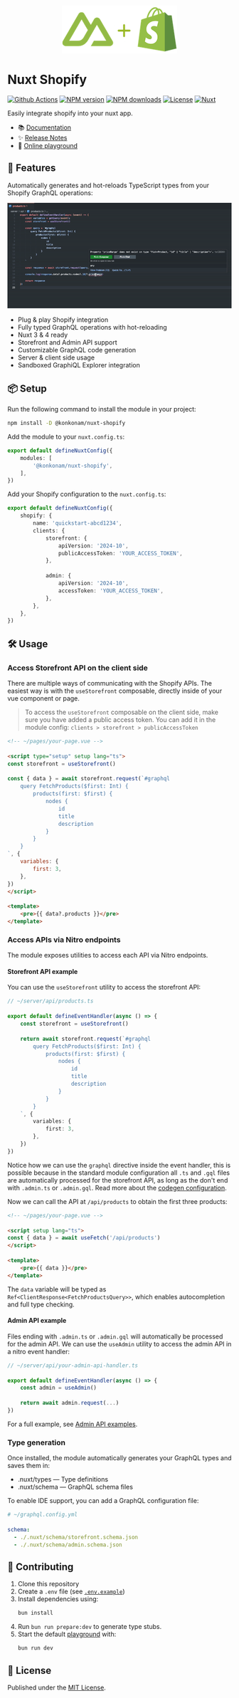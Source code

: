 <p align="center">
  <img height="107" src="https://raw.githubusercontent.com/konkonam/nuxt-shopify/refs/heads/main/docs/public/logo-readme.png">
</p>

# Nuxt Shopify

[![Github Actions][github-actions-src]][github-actions-href]
[![NPM version][npm-version-src]][npm-version-href]
[![NPM downloads][npm-downloads-src]][npm-downloads-href]
[![License][license-src]][license-href]
[![Nuxt][nuxt-src]][nuxt-href]

Easily integrate shopify into your nuxt app.

- 📚 [Documentation](https://konkonam.github.io/nuxt-shopify)
- ✨ [Release Notes](https://github.com/konkonam/nuxt-shopify/tree/main/CHANGELOG.md)
- 🏀 [Online playground](https://stackblitz.com/github/konkonam/nuxt-shopify?file=playgrounds%2Fplayground%2Fnuxt.config.ts)

## 🚀 Features

Automatically generates and hot-reloads TypeScript types from your Shopify GraphQL operations:

![nuxt-shopify-demo](https://raw.githubusercontent.com/konkonam/nuxt-shopify/refs/heads/main/docs/public/demo.gif)

- Plug & play Shopify integration
- Fully typed GraphQL operations with hot-reloading
- Nuxt 3 & 4 ready
- Storefront and Admin API support
- Customizable GraphQL code generation
- Server & client side usage
- Sandboxed GraphiQL Explorer integration

## 📦 Setup

Run the following command to install the module in your project:

```bash
npm install -D @konkonam/nuxt-shopify
```

Add the module to your `nuxt.config.ts`:

```ts
export default defineNuxtConfig({
    modules: [
        '@konkonam/nuxt-shopify',
    ],
})
```

Add your Shopify configuration to the `nuxt.config.ts`:

```ts
export default defineNuxtConfig({
    shopify: {
        name: 'quickstart-abcd1234',
        clients: {
            storefront: {
                apiVersion: '2024-10',
                publicAccessToken: 'YOUR_ACCESS_TOKEN',
            },

            admin: {
                apiVersion: '2024-10',
                accessToken: 'YOUR_ACCESS_TOKEN',
            },
        },
    },
})
```

## 🛠️ Usage

### Access Storefront API on the client side

There are multiple ways of communicating with the Shopify APIs.
The easiest way is with the `useStorefront` composable, directly inside of your vue component or page.

> To access the `useStorefront` composable on the client side, make sure you have added a public access token.
> You can add it in the module config: `clients > storefront > publicAccessToken`

```html
<!-- ~/pages/your-page.vue -->

<script type="setup" setup lang="ts">
const storefront = useStorefront()

const { data } = await storefront.request(`#graphql
    query FetchProducts($first: Int) {
        products(first: $first) {
            nodes {
                id
                title
                description
            }
        }
    }
`, {
    variables: {
        first: 3,
    },
})
</script>

<template>
    <pre>{{ data?.products }}</pre>
</template>
```

### Access APIs via Nitro endpoints

The module exposes utilities to access each API via Nitro endpoints.

#### Storefront API example

You can use the `useStorefront` utility to access the storefront API:

```typescript
// ~/server/api/products.ts

export default defineEventHandler(async () => {
    const storefront = useStorefront()

    return await storefront.request(`#graphql
        query FetchProducts($first: Int) {
            products(first: $first) {
                nodes {
                    id
                    title
                    description
                }
            }
        }
    `, {
        variables: {
            first: 3,
        },
    })
})
```

Notice how we can use the `graphql` directive inside the event handler, this is possible because in
the standard module configuration all `.ts` and `.gql` files are automatically processed for the
storefront API, as long as the don't end with `.admin.ts` or `.admin.gql`.
Read more about the [codegen configuration](https://konkonam.github.io/nuxt-shopify/configuration/codegen).

Now we can call the API at `/api/products` to obtain the first three products:

```html
<!-- ~/pages/your-page.vue -->

<script setup lang="ts">
const { data } = await useFetch('/api/products')
</script>

<template>
    <pre>{{ data }}</pre>
</template>
```

The `data` variable will be typed as `Ref<ClientResponse<FetchProductsQuery>>`, which enables autocompletion and full
type checking.

#### Admin API example

Files ending with `.admin.ts` or `.admin.gql` will automatically be processed for the admin API.
We can use the `useAdmin` utility to access the admin API in a nitro event handler:

```typescript
// ~/server/api/your-admin-api-handler.ts

export default defineEventHandler(async () => {
    const admin = useAdmin()

    return await admin.request(...)
})
```

For a full example, see [Admin API examples](https://konkonam.github.io/nuxt-shopify/examples/admin).

### Type generation

Once installed, the module automatically generates your GraphQL types and saves them in:
- .nuxt/types — Type definitions
- .nuxt/schema — GraphQL schema files

To enable IDE support, you can add a GraphQL configuration file:

```yaml
# ~/graphql.config.yml

schema:
  - ./.nuxt/schema/storefront.schema.json
  - ./.nuxt/schema/admin.schema.json
```

## 🤝 Contributing

1. Clone this repository
2. Create a `.env` file (see [`.env.example`](https://github.com/konkonam/nuxt-shopify/tree/main/.env.example))
3. Install dependencies using:
    ```bash
    bun install
    ```
4. Run `bun run prepare:dev` to generate type stubs.
5. Start the default [playground](https://github.com/konkonam/nuxt-shopify/tree/main/playgrounds/playground) with:
    ```bash
    bun run dev
    ```

## 📜 License

Published under the [MIT License](https://github.com/konkonam/nuxt-shopify/tree/main/LICENSE).

[github-actions-src]: https://github.com/konkonam/nuxt-shopify/actions/workflows/test.yml/badge.svg
[github-actions-href]: https://github.com/konkonam/nuxt-shopify/actions

[npm-version-src]: https://img.shields.io/npm/v/@konkonam/nuxt-shopify/latest.svg?style=flat&colorA=18181B&colorB=31C553
[npm-version-href]: https://npmjs.com/package/@konkonam/nuxt-shopify

[npm-downloads-src]: https://img.shields.io/npm/dm/@konkonam/nuxt-shopify.svg?style=flat&colorA=18181B&colorB=31C553
[npm-downloads-href]: https://npmjs.com/package/@konkonam/nuxt-shopify

[license-src]: https://img.shields.io/github/license/konkonam/nuxt-shopify.svg?style=flat&colorA=18181B&colorB=31C553
[license-href]: https://github.com/konkonam/nuxt-shopify/tree/main/LICENSE

[nuxt-src]: https://img.shields.io/badge/Nuxt-18181B?logo=nuxt
[nuxt-href]: https://nuxt.com
